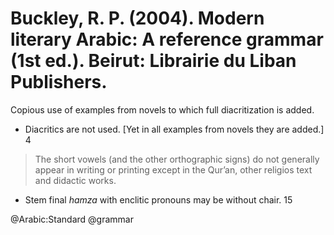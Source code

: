 # Buckley, R. P. (2004). Modern literary Arabic: A reference grammar (1st ed.). Beirut: Librairie du Liban Publishers.

Copious use of examples from novels to which full diacritization is added.

- Diacritics are not used. [Yet in all examples from novels they are added.] 4

> The short vowels (and the other orthographic signs) do not generally appear in writing or printing except in the Qur’an, other religios text and didactic works.

- Stem final *hamza* with enclitic pronouns may be without chair. 15

@Arabic:Standard
@grammar
